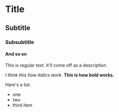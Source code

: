 # Title
## Subtitle
### Subsubtitle
#### And so on


This is regular text. It'll come off as a description.


*I think this how italics work*.
**This is how bold works.**

Here's a list:
- one
- two
- third item



